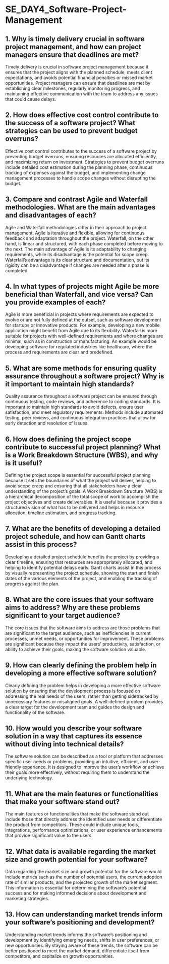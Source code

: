 # SE_DAY4_Software-Project-Management
## 1. Why is timely delivery crucial in software project management, and how can project managers ensure that deadlines are met?

Timely delivery is crucial in software project management because it ensures that the project aligns with the planned schedule, meets client expectations, and avoids potential financial penalties or missed market opportunities. Project managers can ensure that deadlines are met by establishing clear milestones, regularly monitoring progress, and maintaining effective communication with the team to address any issues that could cause delays.

## 2. How does effective cost control contribute to the success of a software project? What strategies can be used to prevent budget overruns?

Effective cost control contributes to the success of a software project by preventing budget overruns, ensuring resources are allocated efficiently, and maximizing return on investment. Strategies to prevent budget overruns include detailed cost estimation during the planning phase, continuous tracking of expenses against the budget, and implementing change management processes to handle scope changes without disrupting the budget.

## 3. Compare and contrast Agile and Waterfall methodologies. What are the main advantages and disadvantages of each?

Agile and Waterfall methodologies differ in their approach to project management. Agile is iterative and flexible, allowing for continuous feedback and adaptation throughout the project. Waterfall, on the other hand, is linear and structured, with each phase completed before moving to the next. The main advantage of Agile is its adaptability to changing requirements, while its disadvantage is the potential for scope creep. Waterfall’s advantage is its clear structure and documentation, but its rigidity can be a disadvantage if changes are needed after a phase is completed.

## 4. In what types of projects might Agile be more beneficial than Waterfall, and vice versa? Can you provide examples of each?

Agile is more beneficial in projects where requirements are expected to evolve or are not fully defined at the outset, such as software development for startups or innovative products. For example, developing a new mobile application might benefit from Agile due to its flexibility. Waterfall is more suitable for projects with well-defined requirements and where changes are minimal, such as in construction or manufacturing. An example would be developing software for regulated industries like healthcare, where the process and requirements are clear and predefined.

## 5. What are some methods for ensuring quality assurance throughout a software project? Why is it important to maintain high standards?

Quality assurance throughout a software project can be ensured through continuous testing, code reviews, and adherence to coding standards. It is important to maintain high standards to avoid defects, ensure user satisfaction, and meet regulatory requirements. Methods include automated testing, peer reviews, and continuous integration practices that allow for early detection and resolution of issues.

## 6. How does defining the project scope contribute to successful project planning? What is a Work Breakdown Structure (WBS), and why is it useful?

Defining the project scope is essential for successful project planning because it sets the boundaries of what the project will deliver, helping to avoid scope creep and ensuring that all stakeholders have a clear understanding of the project’s goals. A Work Breakdown Structure (WBS) is a hierarchical decomposition of the total scope of work to accomplish the project objectives and create deliverables. It is useful because it provides a structured vision of what has to be delivered and helps in resource allocation, timeline estimation, and progress tracking.

## 7. What are the benefits of developing a detailed project schedule, and how can Gantt charts assist in this process?

Developing a detailed project schedule benefits the project by providing a clear timeline, ensuring that resources are appropriately allocated, and helping to identify potential delays early. Gantt charts assist in this process by visually representing the project schedule, showing the start and finish dates of the various elements of the project, and enabling the tracking of progress against the plan.

## 8. What are the core issues that your software aims to address? Why are these problems significant to your target audience?

The core issues that the software aims to address are those problems that are significant to the target audience, such as inefficiencies in current processes, unmet needs, or opportunities for improvement. These problems are significant because they impact the users’ productivity, satisfaction, or ability to achieve their goals, making the software solution valuable.

## 9. How can clearly defining the problem help in developing a more effective software solution?

Clearly defining the problem helps in developing a more effective software solution by ensuring that the development process is focused on addressing the real needs of the users, rather than getting sidetracked by unnecessary features or misaligned goals. A well-defined problem provides a clear target for the development team and guides the design and functionality of the software.

## 10. How would you describe your software solution in a way that captures its essence without diving into technical details?

The software solution can be described as a tool or platform that addresses specific user needs or problems, providing an intuitive, efficient, and user-friendly experience. It is designed to improve the user’s workflow or achieve their goals more effectively, without requiring them to understand the underlying technology.

## 11. What are the main features or functionalities that make your software stand out?

The main features or functionalities that make the software stand out include those that directly address the identified user needs or differentiate the product from competitors. These could include unique tools, integrations, performance optimizations, or user experience enhancements that provide significant value to the users.

## 12. What data is available regarding the market size and growth potential for your software?

Data regarding the market size and growth potential for the software would include metrics such as the number of potential users, the current adoption rate of similar products, and the projected growth of the market segment. This information is essential for determining the software’s potential success and for making informed decisions about development and marketing strategies.

## 13. How can understanding market trends inform your software’s positioning and development?

Understanding market trends informs the software’s positioning and development by identifying emerging needs, shifts in user preferences, or new opportunities. By staying aware of these trends, the software can be better positioned to meet the market demand, differentiate itself from competitors, and capitalize on growth opportunities.
